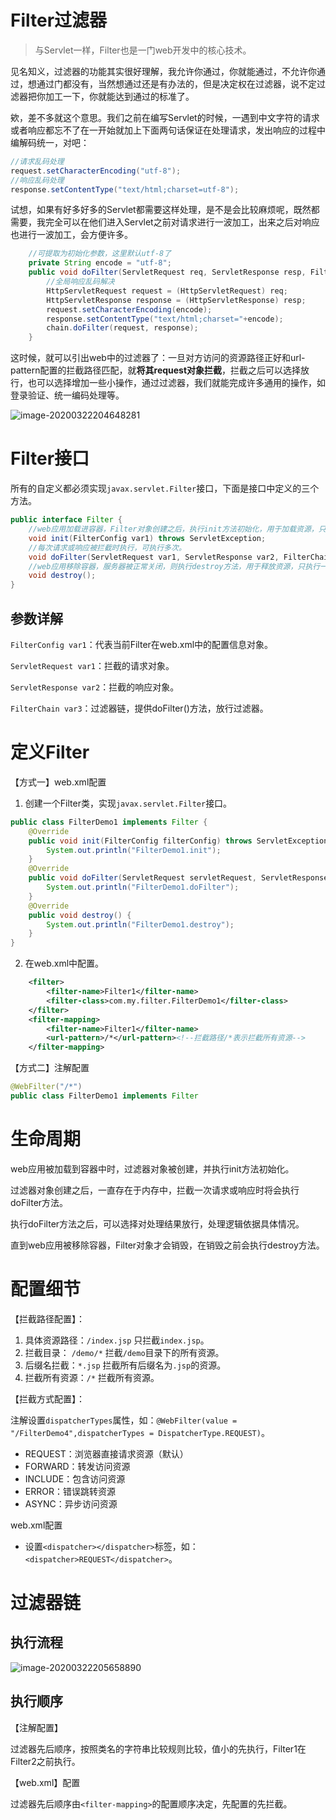 # Filter过滤器

>  与Servlet一样，Filter也是一门web开发中的核心技术。

见名知义，过滤器的功能其实很好理解，我允许你通过，你就能通过，不允许你通过，想通过门都没有，当然想通过还是有办法的，但是决定权在过滤器，说不定过滤器把你加工一下，你就能达到通过的标准了。

欸，差不多就这个意思。我们之前在编写Servlet的时候，一遇到中文字符的请求或者响应都忘不了在一开始就加上下面两句话保证在处理请求，发出响应的过程中编解码统一，对吧：

```java
//请求乱码处理
request.setCharacterEncoding("utf-8");
//响应乱码处理
response.setContentType("text/html;charset=utf-8");
```

试想，如果有好多好多的Servlet都需要这样处理，是不是会比较麻烦呢，既然都需要，我完全可以在他们进入Servlet之前对请求进行一波加工，出来之后对响应也进行一波加工，会方便许多。

```java
    //可提取为初始化参数，这里默认utf-8了
	private String encode = "utf-8";
    public void doFilter(ServletRequest req, ServletResponse resp, FilterChain chain) throws ServletException, IOException {
        //全局响应乱码解决
        HttpServletRequest request = (HttpServletRequest) req;
        HttpServletResponse response = (HttpServletResponse) resp;
        request.setCharacterEncoding(encode);
        response.setContentType("text/html;charset="+encode);
        chain.doFilter(request, response);
    }
```

这时候，就可以引出web中的过滤器了：一旦对方访问的资源路径正好和url-pattern配置的拦截路径匹配，就**将其request对象拦截**，拦截之后可以选择放行，也可以选择增加一些小操作，通过过滤器，我们就能完成许多通用的操作，如登录验证、统一编码处理等。

![image-20200322204648281](C:\Users\13327\AppData\Roaming\Typora\typora-user-images\image-20200322204648281.png)

# Filter接口

所有的自定义都必须实现`javax.servlet.Filter`接口，下面是接口中定义的三个方法。

```java
public interface Filter {
	//web应用加载进容器，Filter对象创建之后，执行init方法初始化，用于加载资源，只执行一次。
    void init(FilterConfig var1) throws ServletException;
    //每次请求或响应被拦截时执行，可执行多次。
    void doFilter(ServletRequest var1, ServletResponse var2, FilterChain var3) throws IOException, ServletException;
    //web应用移除容器，服务器被正常关闭，则执行destroy方法，用于释放资源，只执行一次。
    void destroy();
}
```

## 参数详解

`FilterConfig var1`：代表当前Filter在web.xml中的配置信息对象。

`ServletRequest var1`：拦截的请求对象。

`ServletResponse var2`：拦截的响应对象。

`FilterChain var3`：过滤器链，提供doFilter()方法，放行过滤器。

# 定义Filter

【方式一】web.xml配置

1. 创建一个Filter类，实现`javax.servlet.Filter`接口。

```java
public class FilterDemo1 implements Filter {
    @Override
    public void init(FilterConfig filterConfig) throws ServletException {
        System.out.println("FilterDemo1.init");
    }
    @Override
    public void doFilter(ServletRequest servletRequest, ServletResponse servletResponse, FilterChain filterChain) throws IOException, ServletException {
        System.out.println("FilterDemo1.doFilter");
    }
    @Override
    public void destroy() {
        System.out.println("FilterDemo1.destroy");
    }
}
```

2. 在web.xml中配置。

```xml
    <filter>
        <filter-name>Filter1</filter-name>
        <filter-class>com.my.filter.FilterDemo1</filter-class>
    </filter>
    <filter-mapping>
        <filter-name>Filter1</filter-name>
        <url-pattern>/*</url-pattern><!--拦截路径/*表示拦截所有资源-->
    </filter-mapping>
```

【方式二】注解配置

```java
@WebFilter("/*")
public class FilterDemo1 implements Filter
```

# 生命周期

web应用被加载到容器中时，过滤器对象被创建，并执行init方法初始化。

过滤器对象创建之后，一直存在于内存中，拦截一次请求或响应时将会执行doFilter方法。

执行doFilter方法之后，可以选择对处理结果放行，处理逻辑依据具体情况。

直到web应用被移除容器，Filter对象才会销毁，在销毁之前会执行destroy方法。

# 配置细节

【拦截路径配置】：

1. 具体资源路径：`/index.jsp`  只拦截`index.jsp`。
2. 拦截目录： `/demo/*`    拦截`/demo`目录下的所有资源。
3. 后缀名拦截：`*.jsp`  拦截所有后缀名为`.jsp`的资源。
4. 拦截所有资源：`/*`  拦截所有资源。

【拦截方式配置】：

注解设置`dispatcherTypes`属性，如：`@WebFilter(value = "/FilterDemo4",dispatcherTypes = DispatcherType.REQUEST)`。

- REQUEST：浏览器直接请求资源（默认）
- FORWARD：转发访问资源
- INCLUDE：包含访问资源
- ERROR：错误跳转资源
- ASYNC：异步访问资源

web.xml配置

- 设置`<dispatcher></dispatcher>`标签，如：`<dispatcher>REQUEST</dispatcher>`。

# 过滤器链

## 执行流程

![image-20200322205658890](C:\Users\13327\AppData\Roaming\Typora\typora-user-images\image-20200322205658890.png)

## 执行顺序

【注解配置】

过滤器先后顺序，按照类名的字符串比较规则比较，值小的先执行，Filter1在Filter2之前执行。

【web.xml】配置

过滤器先后顺序由`<filter-mapping>`的配置顺序决定，先配置的先拦截。



